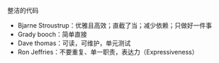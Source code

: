 整洁的代码



- Bjarne Stroustrup：优雅且高效；直截了当；减少依赖；只做好一件事
- Grady booch：简单直接
- Dave thomas：可读，可维护，单元测试
- Ron Jeffries：不要重复、单一职责，表达力（Expressiveness）